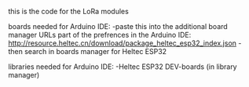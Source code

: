 this is the code for the LoRa modules

boards needed for Arduino IDE:
-paste this into the additional board manager URLs part of the prefrences in the Arduino IDE: http://resource.heltec.cn/download/package_heltec_esp32_index.json
-then search in boards manager for Heltec ESP32


libraries needed for Arduino IDE:
-Heltec ESP32 DEV-boards (in library manager)
